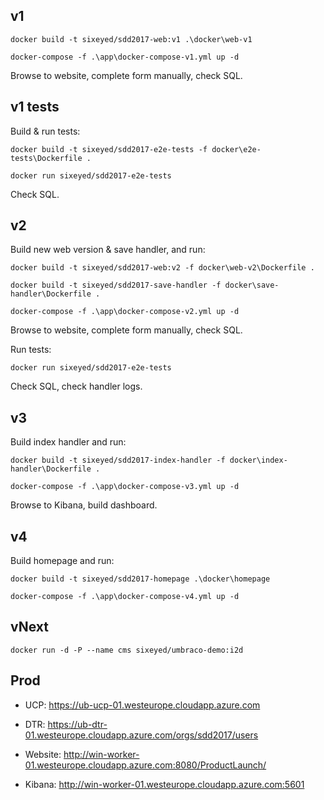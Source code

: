 
## v1

```
docker build -t sixeyed/sdd2017-web:v1 .\docker\web-v1

docker-compose -f .\app\docker-compose-v1.yml up -d
```

Browse to website, complete form manually, check SQL. 

## v1 tests

Build & run tests:

```
docker build -t sixeyed/sdd2017-e2e-tests -f docker\e2e-tests\Dockerfile .

docker run sixeyed/sdd2017-e2e-tests
```

Check SQL.

## v2

Build new web version & save handler, and run:

```
docker build -t sixeyed/sdd2017-web:v2 -f docker\web-v2\Dockerfile .

docker build -t sixeyed/sdd2017-save-handler -f docker\save-handler\Dockerfile .

docker-compose -f .\app\docker-compose-v2.yml up -d
```

Browse to website, complete form manually, check SQL. 

Run tests:

```
docker run sixeyed/sdd2017-e2e-tests
```

Check SQL, check handler logs.

## v3

Build index handler and run:

```
docker build -t sixeyed/sdd2017-index-handler -f docker\index-handler\Dockerfile .

docker-compose -f .\app\docker-compose-v3.yml up -d
```

Browse to Kibana, build dashboard.

## v4

Build homepage and run:

```
docker build -t sixeyed/sdd2017-homepage .\docker\homepage

docker-compose -f .\app\docker-compose-v4.yml up -d
```

## vNext

```
docker run -d -P --name cms sixeyed/umbraco-demo:i2d 
```

## Prod

- UCP: https://ub-ucp-01.westeurope.cloudapp.azure.com

- DTR: https://ub-dtr-01.westeurope.cloudapp.azure.com/orgs/sdd2017/users

- Website: http://win-worker-01.westeurope.cloudapp.azure.com:8080/ProductLaunch/

- Kibana: http://win-worker-01.westeurope.cloudapp.azure.com:5601